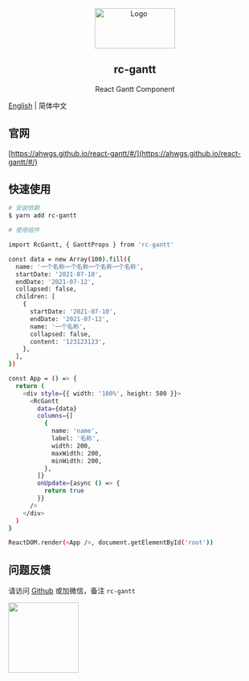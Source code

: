 <div align="center">
  <a href="#" target="_blank">
  <img src="https://static.ahwgs.cn/gantt_logo.png" alt="Logo" width="160" height="80">
  </a>
  <h2>rc-gantt</h2>
  <p align="center">React Gantt Component</p>
</div>

[English](./README.md) | 简体中文

## 官网

[https://ahwgs.github.io/react-gantt/#/](https://ahwgs.github.io/react-gantt/#/)

## 快速使用

```bash
# 安装依赖
$ yarn add rc-gantt

# 使用组件

import RcGantt, { GanttProps } from 'rc-gantt'

const data = new Array(100).fill({
  name: '一个名称一个名称一个名称一个名称',
  startDate: '2021-07-10',
  endDate: '2021-07-12',
  collapsed: false,
  children: [
    {
      startDate: '2021-07-10',
      endDate: '2021-07-12',
      name: '一个名称',
      collapsed: false,
      content: '123123123',
    },
  ],
})

const App = () => {
  return (
    <div style={{ width: '100%', height: 500 }}>
      <RcGantt
        data={data}
        columns={[
          {
            name: 'name',
            label: '名称',
            width: 200,
            maxWidth: 200,
            minWidth: 200,
          },
        ]}
        onUpdate={async () => {
          return true
        }}
      />
    </div>
  )
}

ReactDOM.render(<App />, document.getElementById('root'))
```

## 问题反馈

请访问 [Github](https://github.com/ahwgs/react-gantt/issues) 或加微信，备注 `rc-gantt`

<img src='https://static.ahwgs.cn/wp-content/uploads/2020/03/%E5%BE%AE%E4%BF%A1%E5%9B%BE%E7%89%87_20200311210541.jpg' width="140">
